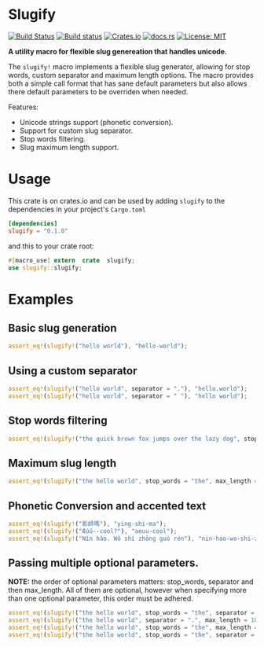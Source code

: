 # Slugify

[![Build Status](https://travis-ci.org/mattgathu/slugify.svg?branch=master)](https://travis-ci.org/mattgathu/slugify)
[![Build status](https://ci.appveyor.com/api/projects/status/tytk45snx8aqoctt?svg=true)](https://ci.appveyor.com/project/mattgathu/slugify)
[![Crates.io](https://img.shields.io/crates/v/slugify.svg)](https://crates.io/crates/slugify)
[![docs.rs](https://docs.rs/slugify/badge.svg)](https://docs.rs/slugify)
[![License: MIT](https://img.shields.io/crates/l/slugify.svg)](LICENSE)

**A utility macro for flexible slug genereation that handles unicode.**

The `slugify!` macro implements a flexible slug generator, allowing for stop words, custom separator
and maximum length options. The macro provides both a simple call format that has sane default parameters
but also allows there default parameters to be overriden when needed.

Features:
* Unicode strings support (phonetic conversion).
* Support for custom slug separator.
* Stop words filtering.
* Slug maximum length support.

 

 # Usage

This crate is on crates.io and can be used by adding `slugify` to the dependencies in your project's
`Cargo.toml`

 ```toml
 [dependencies]
 slugify = "0.1.0"
 ```
 
 and this to your crate root:
 
 ```rust
 #[macro_use] extern  crate  slugify;
use slugify::slugify;
```

 # Examples

## Basic slug generation

 ```rust
assert_eq!(slugify!("hello world"), "hello-world");

 ```
 
## Using a custom separator

 ```rust
 assert_eq!(slugify!("hello world", separator = "."), "hello.world");
 assert_eq!(slugify!("hello world", separator = " "), "hello world");
 ```
 
## Stop words filtering
 
```rust
assert_eq!(slugify!("the quick brown fox jumps over the lazy dog", stop_words = "the,fox"), "quick-brown-jumps-over-lazy-dog");
``` 
 
## Maximum slug length 
 
```rust
assert_eq!(slugify!("the hello world", stop_words = "the", max_length = 5), "hello");
 ```

## Phonetic Conversion and accented text

 ```rust
 assert_eq!(slugify!("影師嗎"), "ying-shi-ma");
 assert_eq!(slugify!("Æúű--cool?"), "aeuu-cool");
 assert_eq!(slugify!("Nín hǎo. Wǒ shì zhōng guó rén"), "nin-hao-wo-shi-zhong-guo-ren");
 ``` 
 
## Passing multiple optional parameters. 
 **NOTE:** the order of optional parameters matters: stop_words, separator
 and then max_length. All of them are optional, however when specifying more than one optional parameter, this
 order must be adhered.
 
 ```rust
assert_eq!(slugify!("the hello world", stop_words = "the", separator = "-"), "hello-world");
assert_eq!(slugify!("the hello world", separator = ".", max_length = 10), "the.hello");
assert_eq!(slugify!("the hello world", stop_words = "the", max_length = 5), "hello");
assert_eq!(slugify!("the hello world", stop_words = "the", separator = "-", max_length = 20), "hello-world");
 ``` 
 



